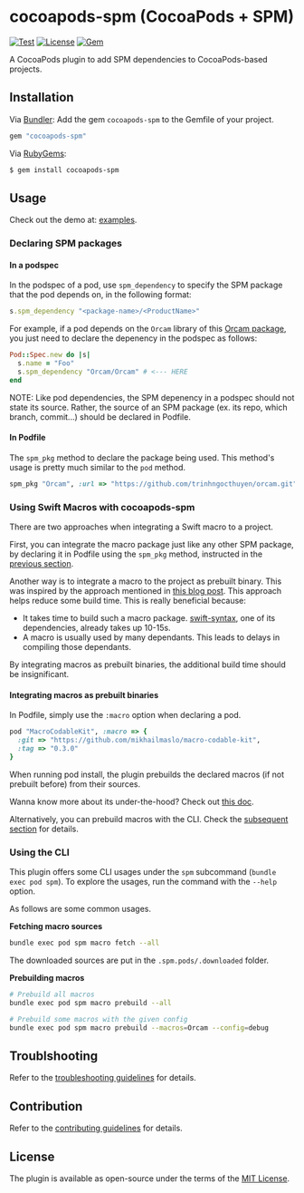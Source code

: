 # cocoapods-spm (CocoaPods + SPM)

[![Test](https://github.com/trinhngocthuyen/cocoapods-spm/actions/workflows/test.yml/badge.svg)](https://img.shields.io/github/workflow/status/trinhngocthuyen/cocoapods-spm/test)
[![License](https://img.shields.io/badge/license-MIT-green.svg)](https://github.com/trinhngocthuyen/cocoapods-spm/blob/main/LICENSE.txt)
[![Gem](https://img.shields.io/gem/v/cocoapods-spm.svg)](https://rubygems.org/gems/cocoapods-spm)

A CocoaPods plugin to add SPM dependencies to CocoaPods-based projects.

## Installation

Via [Bundler](https://bundler.io): Add the gem `cocoapods-spm` to the Gemfile of your project.

```rb
gem "cocoapods-spm"
```

Via [RubyGems](https://rubygems.org):
```sh
$ gem install cocoapods-spm
```

## Usage

Check out the demo at: [examples](/examples).

### Declaring SPM packages

#### In a podspec

In the podspec of a pod, use `spm_dependency` to specify the SPM package that the pod depends on, in the following format:
```rb
s.spm_dependency "<package-name>/<ProductName>"
```
For example, if a pod depends on the `Orcam` library of this [Orcam package](https://github.com/trinhngocthuyen/orcam), you just need to declare the depenency in the podspec as follows:

```rb
Pod::Spec.new do |s|
  s.name = "Foo"
  s.spm_dependency "Orcam/Orcam" # <--- HERE
end
```

NOTE: Like pod dependencies, the SPM depenency in a podspec should not state its source. Rather, the source of an SPM package (ex. its repo, which branch, commit...) should be declared in Podfile.

#### In Podfile

The `spm_pkg` method to declare the package being used. This method's usage is pretty much similar to the `pod` method.

```rb
spm_pkg "Orcam", :url => "https://github.com/trinhngocthuyen/orcam.git", :branch => "main"
```

### Using Swift Macros with cocoapods-spm

There are two approaches when integrating a Swift macro to a project.

First, you can integrate the macro package just like any other SPM package, by declaring it in Podfile using the `spm_pkg` method, instructed in the [previous section](#declaring-spm-packages).

Another way is to integrate a macro to the project as prebuilt binary. This was inspired by the approach mentioned in [this blog post](https://www.polpiella.dev/binary-swift-macros). This approach helps reduce some build time. This is really beneficial because:
- It takes time to build such a macro package. [swift-syntax](https://github.com/apple/swift-syntax), one of its dependencies, already takes up 10-15s.
- A macro is usually used by many dependants. This leads to delays in compiling those dependants.

By integrating macros as prebuilt binaries, the additional build time should be insignificant.

#### Integrating macros as prebuilt binaries

In Podfile, simply use the `:macro` option when declaring a pod.

```rb
pod "MacroCodableKit", :macro => {
  :git => "https://github.com/mikhailmaslo/macro-codable-kit",
  :tag => "0.3.0"
}
```

When running pod install, the plugin prebuilds the declared macros (if not prebuilt before) from their sources.

Wanna know more about its under-the-hood? Check out [this doc](/docs/under-the-hood-swift-binary-macros.md).

Alternatively, you can prebuild macros with the CLI. Check the [subsequent section](#using-the-cli) for details.

### Using the CLI

This plugin offers some CLI usages under the `spm` subcommand (`bundle exec pod spm`). To explore the usages, run the command with the `--help` option.

As follows are some common usages.

**Fetching macro sources**

```sh
bundle exec pod spm macro fetch --all
```
The downloaded sources are put in the `.spm.pods/.downloaded` folder.

**Prebuilding macros**

```sh
# Prebuild all macros
bundle exec pod spm macro prebuild --all

# Prebuild some macros with the given config
bundle exec pod spm macro prebuild --macros=Orcam --config=debug
```

## Troublshooting

Refer to the [troubleshooting guidelines](/docs/troubleshooting.md) for details.

## Contribution

Refer to the [contributing guidelines](/CONTRIBUTING.md) for details.

## License

The plugin is available as open-source under the terms of the [MIT License](https://opensource.org/licenses/MIT).
